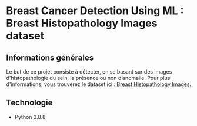 # Breast Cancer Detection Using ML : Breast Histopathology Images dataset

## Informations générales
Le but de ce projet consiste à détecter, en se basant sur des images d'histopathologie du sein, la présence ou non d’anomalie.
Pour plus d'informations, vous trouverez le dataset ici : [Breast Histopathology Images](https://www.kaggle.com/paultimothymooney/breast-histopathology-images).

## Technologie
* Python 3.8.8	
